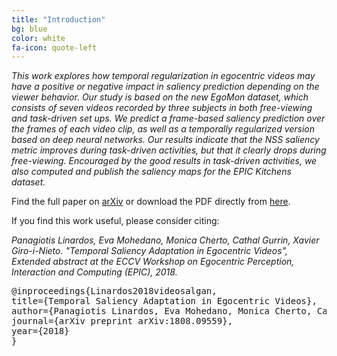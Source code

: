 ```yaml
---
title: "Introduction"
bg: blue
color: white
fa-icon: quote-left
---
```


*This work explores how temporal regularization in egocentric videos may have a positive or negative impact in saliency prediction depending on the viewer behavior. Our study is based on the new EgoMon dataset, which consists of seven videos recorded by three subjects in both free-viewing and task-driven set ups. We predict a frame-based saliency prediction over the frames of each video clip, as well as a temporally regularized version based on deep neural networks. Our results indicate that the NSS saliency metric improves during task-driven activities, but that it clearly drops during free-viewing. Encouraged by the good results in task-driven activities, we also computed and publish the saliency maps for the EPIC Kitchens dataset.*

Find the full paper on [arXiv](https://arxiv.org/abs/1808.09559) or download the PDF directly from [here](https://github.com/imatge-upc/saliency-2018-videosalgan/raw/gh-pages/linardos-2018-eccvw.pdf).

If you find this work useful, please consider citing:

<i>
Panagiotis Linardos, Eva Mohedano, Monica Cherto, Cathal Gurrin, Xavier Giro-i-Nieto. "Temporal Saliency Adaptation in Egocentric Videos", Extended abstract at the ECCV Workshop on Egocentric Perception, Interaction and Computing (EPIC), 2018.
</i>

<pre>
@inproceedings{Linardos2018videosalgan,
title={Temporal Saliency Adaptation in Egocentric Videos},
author={Panagiotis Linardos, Eva Mohedano, Monica Cherto, Cathal Gurrin, Xavier Giro-i-Nieto},
journal={arXiv preprint arXiv:1808.09559},
year={2018}
}
</pre>



